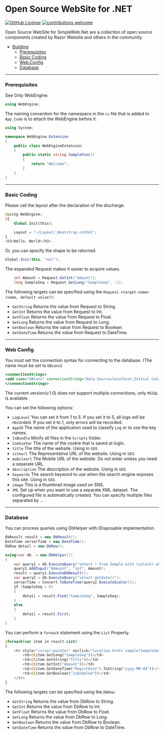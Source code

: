 # Open Source WebSite for .NET

[![GitHub License](https://img.shields.io/badge/license-MIT-lightgrey.svg)](https://github.com/Exmaru/SimpleWeb)
[![contributions welcome](https://img.shields.io/badge/contributions-welcome-brightgreen.svg?style=flat)](https://github.com/Exmaru/SimpleWeb/issues)

Open Source WebSite for SimpleWeb.Net are a collection of open source components created by Razor Website and others in the community.

 - [Building](#building)
    - [Prerequisites](#prerequisites)
    - [Basic Coding](#basic-coding)
    - [Web.Config](#web-config)
    - [Database](#database)

---

### Prerequisites

See Only WebEngine.

```cs
using WebEngine;
```

The naming convention for the namespace in the `cs` file that is added to `App_Code` is to attach the WebEngine before it.

```cs
using System;

namespace WebEngine.Extension
{
    public class WebEngineExtension
    {
        public static string SampleFunc()
        {
            return "Welcome";
        }
    }
}
```

---

### Basic Coding

Please call the layout after the declaration of the discharge.

```php
@using WebEngine;
@{
    Global.Init(this);

    Layout = "~/Layout/_Bootstrap.cshtml";
}
<h3>Hello, World</h3>
```

Or, you can specify the shape to be returned.

```cs
Global.Init(this, "xml");
```

The expanded Request makes it easier to acquire values.

```cs
    int Amount = Request.GetInt("Amount");
    long SampleSeq = Request.GetLong("SampleSeq", -1);
```

The following targets can be specified using the `Request.<target-name>(name, default-value?)`:

 - `GetString` Returns the value from Request to String.
 - `GetInt` Returns the value from Request to Int.
 - `GetFloat` Returns the value from Request to Float.
 - `GetLong` Returns the value from Request to Long.
 - `GetBoolean` Returns the value from Request to Boolean.
 - `GetDateTime` Returns the value from Request to DateTime.

---


### Web Config

You must set the connection syntax for connecting to the database.
(The name must be set to `DBconn`)

```xml
<connectionStrings>
<add name="DBConn" connectionString="Data Source=localhost;Initial Catalog=SimpleWeb;User ID=userid;Password=password;Application Name=SimpleWeb" providerName="System.Data.SqlClient" />
</connectionStrings>
```

The current version(v.1.0) does not support multiple connections, only `MSSQL` is available.

You can set the following options:
 - `LogLevel` You can set it from 1 to 5. If you set it to 5, all logs will be recorded. If you set it to 1, only errors will be recorded.
 - `AppID` The name of the application used to classify `Log` or to use the key names.
 - `IsBundle` Minify all files in the `Scripts` folder.
 - `CookieVar` The name of the cookie that is saved at login.
 - `title` The title of the website. Using in `SEO`.
 - `siteurl` The Representative URL of the website. Using in `SEO`.
 - `mobileurl` The Mobile URL of the website. Do not enter unless you need a separate URL.
 - `description` The description of the website. Using in `SEO`.
 - `keywords` The search keyword to use when the search engine exposes this site. Using in `SEO`.
 - `image` This is a thumbnail image used on SNS.
 - `XML` Set up when you want to use a separate XML dataset. The configured file is automatically created. You can specify multiple files separated by `.`.
 
 
 ---


### Database

You can process queries using DbHelper with IDisposable implementation.

```cs
DbResult result = new DbResult();
DateTime serverTime = new DateTime();
DbRow detail = new DbRow();

using(var db  = new DbHelper())
{
	var query1 = db.ExecuteQuery("select * from Sample with (nolock) where Amount > @Amount order by SampleSeq desc");
	query1.AddInput("@Amount", "int", Amount);
	result = query1.ExecuteDbResult();
	var query2 = db.ExecuteQuery("select getdate()");
	serverTime = Convert.ToDateTime(query2.ExecuteScalar());
	if (SampleSeq > 0)
	{
		detail = result.Find("SampleSeq", SampleSeq);
	}
	else
	{
		detail = result.First;
	}
}
```

You can perform a `foreach` statement using the `List` Property.


```php
@foreach(var item in result.List)
{
	<tr style="cursor:pointer" onclick="location.href='sample?SampleSeq=@(item.GetLong("SampleSeq"))&Amount=@(Amount)'">
		<td>@(item.GetLong("SampleSeq"))</td>
		<td>@(item.GetString("Title"))</td>
		<td>@(item.GetInt("Amount"))</td>
		<td>@(item.GetDateTime("RegistDate").ToString("yyyy-MM-dd"))</td>
		<td>@(item.GetBoolean("IsEnabled"))</td>
	</tr>
}
```

The following targets can be specified using the `DbRow`:

 - `GetString` Returns the value from DbRow to String.
 - `GetInt` Returns the value from DbRow to Int.
 - `GetFloat` Returns the value from DbRow to Float.
 - `GetLong` Returns the value from DbRow to Long.
 - `GetBoolean` Returns the value from DbRow to Boolean.
 - `GetDateTime` Returns the value from DbRow to DateTime.


